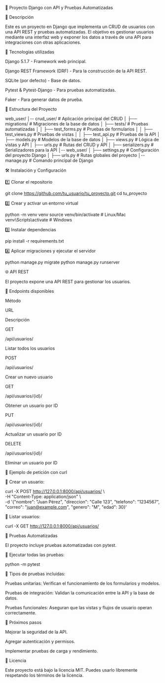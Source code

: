 📌 Proyecto Django con API y Pruebas Automatizadas

📖 Descripción

Este es un proyecto en Django que implementa un CRUD de usuarios con una API REST y pruebas automatizadas.
El objetivo es gestionar usuarios mediante una interfaz web y exponer los datos a través de una API para integraciones con otras aplicaciones.

🚀 Tecnologías utilizadas

Django 5.1.7 - Framework web principal.

Django REST Framework (DRF) - Para la construcción de la API REST.

SQLite (por defecto) - Base de datos.

Pytest & Pytest-Django - Para pruebas automatizadas.

Faker - Para generar datos de prueba.

📂 Estructura del Proyecto

web_user/
│-- crud_user/              # Aplicación principal del CRUD
│   ├── migrations/         # Migraciones de la base de datos
│   ├── tests/              # Pruebas automatizadas
│   │   ├── test_forms.py   # Pruebas de formularios
│   │   ├── test_views.py   # Pruebas de vistas
│   │   ├── test_api.py     # Pruebas de la API
│   ├── models.py           # Modelos de la base de datos
│   ├── views.py            # Lógica de vistas y API
│   ├── urls.py             # Rutas del CRUD y API
│   ├── serializers.py      # Serializadores para la API
│-- web_user/
│   ├── settings.py         # Configuración del proyecto Django
│   ├── urls.py             # Rutas globales del proyecto
│-- manage.py               # Comando principal de Django

🛠 Instalación y Configuración

1️⃣ Clonar el repositorio

git clone https://github.com/tu_usuario/tu_proyecto.git
cd tu_proyecto

2️⃣ Crear y activar un entorno virtual

python -m venv venv
source venv/bin/activate  # Linux/Mac
venv\Scripts\activate    # Windows

3️⃣ Instalar dependencias

pip install -r requirements.txt

4️⃣ Aplicar migraciones y ejecutar el servidor

python manage.py migrate
python manage.py runserver

🌐 API REST

El proyecto expone una API REST para gestionar los usuarios.

🔹 Endpoints disponibles

Método

URL

Descripción

GET

/api/usuarios/

Listar todos los usuarios

POST

/api/usuarios/

Crear un nuevo usuario

GET

/api/usuarios/{id}/

Obtener un usuario por ID

PUT

/api/usuarios/{id}/

Actualizar un usuario por ID

DELETE

/api/usuarios/{id}/

Eliminar un usuario por ID

📌 Ejemplo de petición con curl

🔹 Crear un usuario:

curl -X POST http://127.0.0.1:8000/api/usuarios/ \  
     -H "Content-Type: application/json" \  
     -d '{"nombre": "Juan Pérez", "direccion": "Calle 123", "telefono": "1234567", "correo": "juan@example.com", "genero": "M", "edad": 30}'

🔹 Listar usuarios:

curl -X GET http://127.0.0.1:8000/api/usuarios/

🧪 Pruebas Automatizadas

El proyecto incluye pruebas automatizadas con pytest.

🔹 Ejecutar todas las pruebas:

python -m pytest

🔹 Tipos de pruebas incluidas:

Pruebas unitarias: Verifican el funcionamiento de los formularios y modelos.

Pruebas de integración: Validan la comunicación entre la API y la base de datos.

Pruebas funcionales: Aseguran que las vistas y flujos de usuario operan correctamente.

🎯 Próximos pasos

Mejorar la seguridad de la API.

Agregar autenticación y permisos.

Implementar pruebas de carga y rendimiento.


📜 Licencia

Este proyecto está bajo la licencia MIT. Puedes usarlo libremente respetando los términos de la licencia.